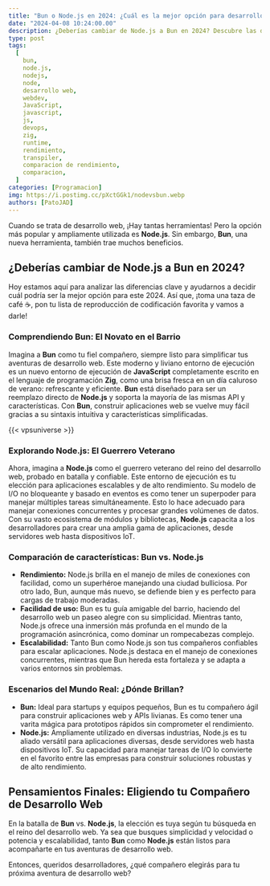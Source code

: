 ```yaml
---
title: "Bun o Node.js en 2024: ¿Cuál es la mejor opción para desarrollo web?"
date: "2024-04-08 10:24:00.00"
description: ¿Deberías cambiar de Node.js a Bun en 2024? Descubre las diferencias clave entre estas herramientas de desarrollo web y decide cuál se adapta mejor a tus necesidades.
type: post
tags:
  [
    bun,
    node.js,
    nodejs,
    node,
    desarrollo web,
    webdev,
    JavaScript,
    javascript,
    js,
    devops,
    zig,
    runtime,
    rendimiento,
    transpiler,
    comparacion de rendimiento,
    comparacion,
  ]
categories: [Programacion]
img: https://i.postimg.cc/pXctGGk1/nodevsbun.webp
authors: [PatoJAD]
---
```


Cuando se trata de desarrollo web, ¡Hay tantas herramientas! Pero la opción más popular y ampliamente utilizada es **Node.js**. Sin embargo, **Bun**, una nueva herramienta, también trae muchos beneficios.

## ¿Deberías cambiar de Node.js a Bun en 2024?

Hoy estamos aquí para analizar las diferencias clave y ayudarnos a decidir cuál podría ser la mejor opción para este 2024. Así que, ¡toma una taza de café ☕️, pon tu lista de reproducción de codificación favorita y vamos a darle!

### Comprendiendo Bun: El Novato en el Barrio

Imagina a **Bun** como tu fiel compañero, siempre listo para simplificar tus aventuras de desarrollo web. Este moderno y liviano entorno de ejecución es un nuevo entorno de ejecución de **JavaScript** completamente escrito en el lenguaje de programación **Zig**, como una brisa fresca en un día caluroso de verano: refrescante y eficiente. **Bun** está diseñado para ser un reemplazo directo de **Node.js** y soporta la mayoría de las mismas API y características. Con **Bun**, construir aplicaciones web se vuelve muy fácil gracias a su sintaxis intuitiva y características simplificadas.

{{< vpsuniverse >}}

### Explorando Node.js: El Guerrero Veterano

Ahora, imagina a **Node.js** como el guerrero veterano del reino del desarrollo web, probado en batalla y confiable. Este entorno de ejecución es tu elección para aplicaciones escalables y de alto rendimiento. Su modelo de I/O no bloqueante y basado en eventos es como tener un superpoder para manejar múltiples tareas simultáneamente. Esto lo hace adecuado para manejar conexiones concurrentes y procesar grandes volúmenes de datos. Con su vasto ecosistema de módulos y bibliotecas, **Node.js** capacita a los desarrolladores para crear una amplia gama de aplicaciones, desde servidores web hasta dispositivos IoT.

### Comparación de características: Bun vs. Node.js

- **Rendimiento:** Node.js brilla en el manejo de miles de conexiones con facilidad, como un superhéroe manejando una ciudad bulliciosa. Por otro lado, Bun, aunque más nuevo, se defiende bien y es perfecto para cargas de trabajo moderadas.
- **Facilidad de uso:** Bun es tu guía amigable del barrio, haciendo del desarrollo web un paseo alegre con su simplicidad. Mientras tanto, Node.js ofrece una inmersión más profunda en el mundo de la programación asincrónica, como dominar un rompecabezas complejo.
- **Escalabilidad:** Tanto Bun como Node.js son tus compañeros confiables para escalar aplicaciones. Node.js destaca en el manejo de conexiones concurrentes, mientras que Bun hereda esta fortaleza y se adapta a varios entornos sin problemas.

### Escenarios del Mundo Real: ¿Dónde Brillan?

- **Bun:** Ideal para startups y equipos pequeños, Bun es tu compañero ágil para construir aplicaciones web y APIs livianas. Es como tener una varita mágica para prototipos rápidos sin comprometer el rendimiento.
- **Node.js:** Ampliamente utilizado en diversas industrias, Node.js es tu aliado versátil para aplicaciones diversas, desde servidores web hasta dispositivos IoT. Su capacidad para manejar tareas de I/O lo convierte en el favorito entre las empresas para construir soluciones robustas y de alto rendimiento.

## Pensamientos Finales: Eligiendo tu Compañero de Desarrollo Web

En la batalla de **Bun** vs. **Node.js**, la elección es tuya según tu búsqueda en el reino del desarrollo web. Ya sea que busques simplicidad y velocidad o potencia y escalabilidad, tanto **Bun** como **Node.js** están listos para acompañarte en tus aventuras de desarrollo web.

Entonces, queridos desarrolladores, ¿qué compañero elegirás para tu próxima aventura de desarrollo web?

